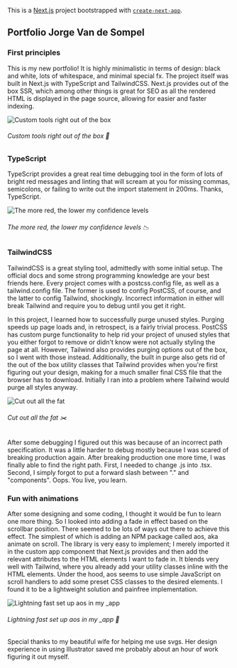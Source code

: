 This is a [Next.js](https://nextjs.org/) project bootstrapped with [`create-next-app`](https://github.com/vercel/next.js/tree/canary/packages/create-next-app).

## Portfolio Jorge Van de Sompel

### First principles

This is my new portfolio! It is highly minimalistic in terms of design: black and white, lots of whitespace, and minimal special fx. The project itself was built in Next.js with TypeScript and TailwindCSS. Next.js provides out of the box SSR, which among other things is great for SEO as all the rendered HTML is displayed in the page source, allowing for easier and faster indexing. 

![Custom tools right out of the box](https://user-images.githubusercontent.com/54646908/110256852-68cf3300-7f9b-11eb-81cc-ecba1fa581cb.png)
###### Custom tools right out of the box :wrench:


### TypeScript

TypeScript provides a great real time debugging tool in the form of lots of bright red messages and linting that will scream at you for missing commas, semicolons, or failing to write out the import statement in 200ms. Thanks, TypeScript.

![The more red, the lower my confidence levels](https://user-images.githubusercontent.com/54646908/110256850-68369c80-7f9b-11eb-9199-3a0dabb73020.png)
###### The more red, the lower my confidence levels :chart_with_downwards_trend:


### TailwindCSS

TailwindCSS is a great styling tool, admittedly with some initial setup. The official docs and some strong programming knowledge are your best friends here. Every project comes with a postcss.config file, as well as a tailwind.config file. The former is used to config PostCSS, of course, and the latter to config Tailwind, shockingly. Incorrect information in either will break Tailwind and require you to debug until you get it right.

In this project, I learned how to successfully purge unused styles. Purging speeds up page loads and, in retrospect, is a fairly trivial process. PostCSS has custom purge functionality to help rid your project of unused styles that you either forgot to remove or didn't know were not actually styling the page at all. However, Tailwind also provides purging options out of the box, so I went with those instead. Additionally, the built in purge also gets rid of the out of the box utility classes that Tailwind provides when you're first figuring out your design, making for a much smaller final CSS file that the browser has to download. Initially I ran into a problem where Tailwind would purge all styles anyway.

![Cut out all the fat](https://user-images.githubusercontent.com/54646908/110256849-679e0600-7f9b-11eb-8493-51aaa8163263.png)
###### Cut out all the fat :scissors:

After some debugging I figured out this was because of an incorrect path specification. It was a little harder to debug mostly because I was scared of breaking production again. After breaking production one more time, I was finally able to find the right path. First, I needed to change .js into .tsx. Second, I simply forgot to put a forward slash between "." and "components". Oops. You live, you learn.


### Fun with animations

After some designing and some coding, I thought it would be fun to learn one more thing. So I looked into adding a fade in effect based on the scrollbar position. There seemed to be lots of ways out there to achieve this effect. The simplest of which is adding an NPM package called aos, aka animate on scroll. The library is very easy to implement; I merely imported it in the custom app component that Next.js provides and then add the relevant attributes to the HTML elements I want to fade in. It blends very well with Tailwind, where you already add your utility classes inline with the HTML elements. Under the hood, aos seems to use simple JavaScript on scroll handlers to add some preset CSS classes to the desired elements. I found it to be a lightweight solution and painfree implementation.

![Lightning fast set up aos in my _app](https://user-images.githubusercontent.com/54646908/110256853-6967c980-7f9b-11eb-9aa0-349dfc0a56c1.png)
###### Lightning fast set up aos in my _app :rocket:


Special thanks to my beautiful wife for helping me use svgs. Her design experience in using Illustrator saved me probably about an hour of work figuring it out myself.